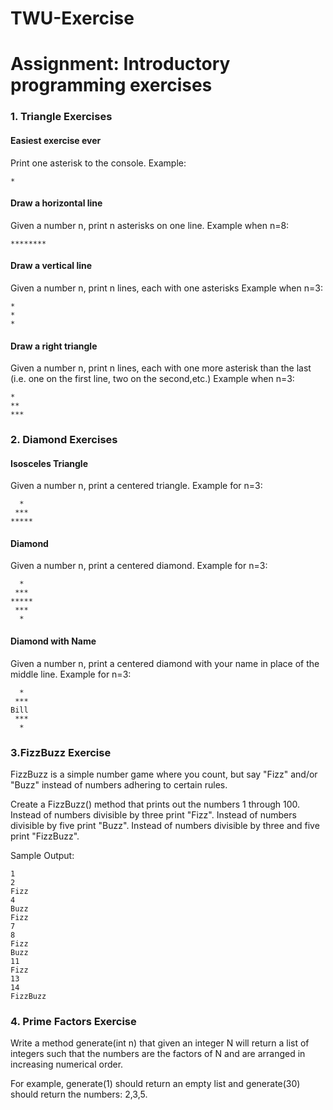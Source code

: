 # TWU-Exercise
# Assignment: Introductory programming exercises
### 1. Triangle Exercises
#### Easiest exercise ever

Print one asterisk to the console.
Example:
```
*
```

#### Draw a horizontal line

Given a number n, print n asterisks on one line.
Example when n=8:
```
********
```
#### Draw a vertical line

Given a number n, print n lines, each with one asterisks
Example when n=3:
```
*
*
*
```
#### Draw a right triangle

Given a number n, print n lines, each with one more asterisk than the last (i.e. one on the first line, two on the second,etc.)
Example when n=3:
```
*
**
***
```
### 2. Diamond Exercises
#### Isosceles Triangle

Given a number n, print a centered triangle. Example for n=3:
```
  *
 ***
*****
```
#### Diamond

Given a number n, print a centered diamond. Example for n=3:
```
  *
 ***
*****
 ***
  *
```
#### Diamond with Name

Given a number n, print a centered diamond with your name in place of the middle line. Example for n=3:
```
  *
 ***
Bill
 ***
  *
```
### 3.FizzBuzz Exercise
FizzBuzz is a simple number game where you count, but say "Fizz" and/or "Buzz" instead of numbers adhering to certain rules.

Create a FizzBuzz() method that prints out the numbers 1 through 100.
Instead of numbers divisible by three print "Fizz".
Instead of numbers divisible by five print "Buzz".
Instead of numbers divisible by three and five print "FizzBuzz".

Sample Output:
```
1
2
Fizz
4
Buzz
Fizz
7
8
Fizz
Buzz
11
Fizz
13
14
FizzBuzz
```
### 4. Prime Factors Exercise
Write a method generate(int n) that given an integer N will return a list of integers such that the numbers are the factors of N and are arranged in increasing numerical order.

For example, generate(1) should return an empty list and generate(30) should return the numbers: 2,3,5.
